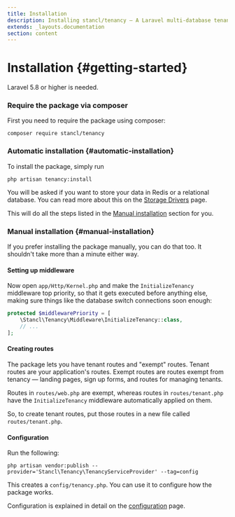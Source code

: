 ```yaml
---
title: Installation
description: Installing stancl/tenancy — A Laravel multi-database tenancy package that respects your code..
extends: _layouts.documentation
section: content
---
```


# Installation {#getting-started}

Laravel 5.8 or higher is needed.

### Require the package via composer

First you need to require the package using composer:

```
composer require stancl/tenancy
```

### Automatic installation {#automatic-installation}

To install the package, simply run

```
php artisan tenancy:install
```

You will be asked if you want to store your data in Redis or a relational database. You can read more about this on the [Storage Drivers](storage-drivers) page.

This will do all the steps listed in the [Manual installation](#manual-installation) section for you.

### Manual installation {#manual-installation}

If you prefer installing the package manually, you can do that too. It shouldn't take more than a minute either way.

#### Setting up middleware

Now open `app/Http/Kernel.php` and make the `InitializeTenancy` middleware top priority, so that it gets executed before anything else, making sure things like the database switch connections soon enough:

```php
protected $middlewarePriority = [
    \Stancl\Tenancy\Middleware\InitializeTenancy::class,
    // ...
];
```

#### Creating routes

The package lets you have tenant routes and "exempt" routes. Tenant routes are your application's routes. Exempt routes are routes exempt from tenancy — landing pages, sign up forms, and routes for managing tenants.

Routes in `routes/web.php` are exempt, whereas routes in `routes/tenant.php` have the `InitializeTenancy` middleware automatically applied on them.

So, to create tenant routes, put those routes in a new file called `routes/tenant.php`.

#### Configuration

Run the following:

```
php artisan vendor:publish --provider='Stancl\Tenancy\TenancyServiceProvider' --tag=config
```

This creates a `config/tenancy.php`. You can use it to configure how the package works.

Configuration is explained in detail on the [configuration](configuration) page.
